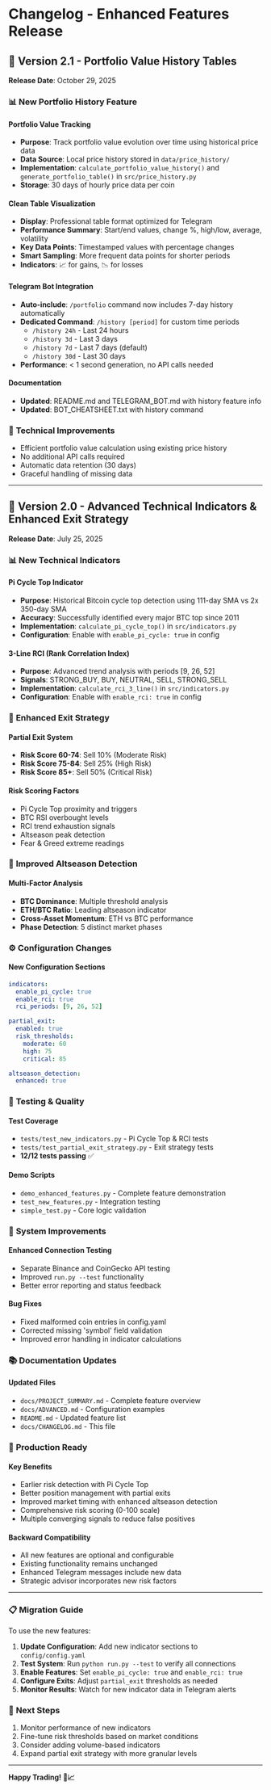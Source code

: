 # Changelog - Enhanced Features Release

## 🎉 Version 2.1 - Portfolio Value History Tables

**Release Date**: October 29, 2025

### 📊 **New Portfolio History Feature**

#### Portfolio Value Tracking
- **Purpose**: Track portfolio value evolution over time using historical price data
- **Data Source**: Local price history stored in `data/price_history/`
- **Implementation**: `calculate_portfolio_value_history()` and `generate_portfolio_table()` in `src/price_history.py`
- **Storage**: 30 days of hourly price data per coin

#### Clean Table Visualization
- **Display**: Professional table format optimized for Telegram
- **Performance Summary**: Start/end values, change %, high/low, average, volatility
- **Key Data Points**: Timestamped values with percentage changes
- **Smart Sampling**: More frequent data points for shorter periods
- **Indicators**: 📈 for gains, 📉 for losses

#### Telegram Bot Integration
- **Auto-include**: `/portfolio` command now includes 7-day history automatically
- **Dedicated Command**: `/history [period]` for custom time periods
  - `/history 24h` - Last 24 hours
  - `/history 3d` - Last 3 days
  - `/history 7d` - Last 7 days (default)
  - `/history 30d` - Last 30 days
- **Performance**: < 1 second generation, no API calls needed

#### Documentation
- **Updated**: README.md and TELEGRAM_BOT.md with history feature info
- **Updated**: BOT_CHEATSHEET.txt with history command

### 🔧 **Technical Improvements**
- Efficient portfolio value calculation using existing price history
- No additional API calls required
- Automatic data retention (30 days)
- Graceful handling of missing data

---

## 🎉 Version 2.0 - Advanced Technical Indicators & Enhanced Exit Strategy

**Release Date**: July 25, 2025

### 📊 **New Technical Indicators**

#### Pi Cycle Top Indicator
- **Purpose**: Historical Bitcoin cycle top detection using 111-day SMA vs 2x 350-day SMA
- **Accuracy**: Successfully identified every major BTC top since 2011
- **Implementation**: `calculate_pi_cycle_top()` in `src/indicators.py`
- **Configuration**: Enable with `enable_pi_cycle: true` in config

#### 3-Line RCI (Rank Correlation Index)
- **Purpose**: Advanced trend analysis with periods [9, 26, 52]
- **Signals**: STRONG_BUY, BUY, NEUTRAL, SELL, STRONG_SELL
- **Implementation**: `calculate_rci_3_line()` in `src/indicators.py`
- **Configuration**: Enable with `enable_rci: true` in config

### 🎯 **Enhanced Exit Strategy**

#### Partial Exit System
- **Risk Score 60-74**: Sell 10% (Moderate Risk)
- **Risk Score 75-84**: Sell 25% (High Risk)
- **Risk Score 85+**: Sell 50% (Critical Risk)

#### Risk Scoring Factors
- Pi Cycle Top proximity and triggers
- BTC RSI overbought levels
- RCI trend exhaustion signals
- Altseason peak detection
- Fear & Greed extreme readings

### 🌟 **Improved Altseason Detection**

#### Multi-Factor Analysis
- **BTC Dominance**: Multiple threshold analysis
- **ETH/BTC Ratio**: Leading altseason indicator
- **Cross-Asset Momentum**: ETH vs BTC performance
- **Phase Detection**: 5 distinct market phases

### ⚙️ **Configuration Changes**

#### New Configuration Sections
```yaml
indicators:
  enable_pi_cycle: true
  enable_rci: true
  rci_periods: [9, 26, 52]

partial_exit:
  enabled: true
  risk_thresholds:
    moderate: 60
    high: 75
    critical: 85

altseason_detection:
  enhanced: true
```

### 🧪 **Testing & Quality**

#### Test Coverage
- `tests/test_new_indicators.py` - Pi Cycle Top & RCI tests
- `tests/test_partial_exit_strategy.py` - Exit strategy tests
- **12/12 tests passing** ✅

#### Demo Scripts
- `demo_enhanced_features.py` - Complete feature demonstration
- `test_new_features.py` - Integration testing
- `simple_test.py` - Core logic validation

### 🔧 **System Improvements**

#### Enhanced Connection Testing
- Separate Binance and CoinGecko API testing
- Improved `run.py --test` functionality
- Better error reporting and status feedback

#### Bug Fixes
- Fixed malformed coin entries in config.yaml
- Corrected missing 'symbol' field validation
- Improved error handling in indicator calculations

### 📚 **Documentation Updates**

#### Updated Files
- `docs/PROJECT_SUMMARY.md` - Complete feature overview
- `docs/ADVANCED.md` - Configuration examples
- `README.md` - Updated feature list
- `docs/CHANGELOG.md` - This file

### 🚀 **Production Ready**

#### Key Benefits
- Earlier risk detection with Pi Cycle Top
- Better position management with partial exits
- Improved market timing with enhanced altseason detection
- Comprehensive risk scoring (0-100 scale)
- Multiple converging signals to reduce false positives

#### Backward Compatibility
- All new features are optional and configurable
- Existing functionality remains unchanged
- Enhanced Telegram messages include new data
- Strategic advisor incorporates new risk factors

---

### 📋 **Migration Guide**

To use the new features:

1. **Update Configuration**: Add new indicator sections to `config/config.yaml`
2. **Test System**: Run `python run.py --test` to verify all connections
3. **Enable Features**: Set `enable_pi_cycle: true` and `enable_rci: true`
4. **Configure Exits**: Adjust `partial_exit` thresholds as needed
5. **Monitor Results**: Watch for new indicator data in Telegram alerts

### 🎯 **Next Steps**

1. Monitor performance of new indicators
2. Fine-tune risk thresholds based on market conditions
3. Consider adding volume-based indicators
4. Expand partial exit strategy with more granular levels

---

**Happy Trading! 🚀📈**
